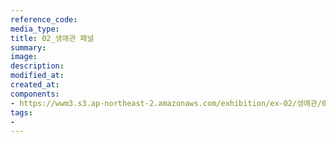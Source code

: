 ```yaml
---
reference_code:
media_type:
title: 02_생애관 패널
summary:
image:
description:
modified_at:
created_at:
components:
- https://wwm3.s3.ap-northeast-2.amazonaws.com/exhibition/ex-02/생애관/02_생애관+패널.JPG
tags:
-
---
```

